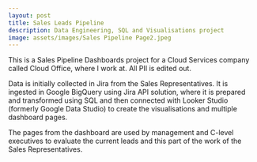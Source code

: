 ```yaml
---
layout: post
title: Sales Leads Pipeline
description: Data Engineering, SQL and Visualisations project
image: assets/images/Sales Pipeline Page2.jpeg
---
```


This is a Sales Pipeline Dashboards project for a Cloud Services company called Cloud Office, where I work at. All PII is edited out. 

Data is initially collected in Jira from the Sales Representatives. It is ingested in Google BigQuery using Jira API solution, where it is prepared and transformed using SQL and then connected with Looker Studio (formerly Google Data Studio) to create the visualisations and multiple dashboard pages. 

The pages from the dashboard are used by management and C-level executives to evaluate the current leads and this part of the work of the Sales Representatives.
